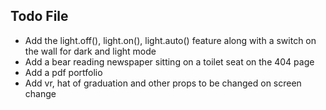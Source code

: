 ## Todo File
* Add the light.off(), light.on(), light.auto() feature along with a switch on the wall for dark and light mode
* Add a bear reading newspaper sitting on a toilet seat on the 404 page
* Add a pdf portfolio
* Add vr, hat of graduation and other props to be changed on screen change
